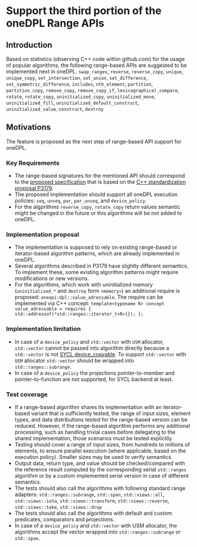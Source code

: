 # Support the third portion of the oneDPL Range APIs

## Introduction
Based on statistics (observing C++ code within github.com) for the usage of popular algorithms, the following
range-based APIs are suggested to be implemented next in oneDPL.
`swap_ranges`, `reverse`, `reverse_copy`, `unique`, `unique_copy`, `set_intersection`, `set_union`, `set_difference`, `set_symmetric_difference`,
`includes`, `nth_element`, `partition`, `partition_copy`, `remove_copy`, `remove_copy_if`, `lexicographical_compare`, `rotate`, `rotate_copy`,
`uninitialized_copy`, `uninitialized_move`, `uninitialized_fill`, `uninitialized_default_construct`, `uninitialized_value_construct`, `destroy`

## Motivations
The feature is proposed as the next step of range-based API support for oneDPL.

### Key Requirements
- The range-based signatures for the mentioned API should correspond to the [proposed specification](https://github.com/uxlfoundation/oneAPI-spec/pull/614)
that is based on the [C++ standardization proposal P3179](https://wg21.link/p3179).
- The proposed implementation should support all oneDPL execution policies: `seq`, `unseq`, `par`, `par_unseq`, and `device_policy`.
- For the algprithms `reverse_copy`, `rotate_copy` return values semantic might be changed in the future or this algorithms will be not added to oneDPL.

### Implementation proposal
- The implementation is supposed to rely on existing range-based or iterator-based algorithm patterns, which are already
implemented in oneDPL.
- Several algorithms described in P3179 have slightly different semantics. To implement these, some existing algorithm patterns
might require modifications or new versions.
- For the algorithms, which work with uninitialized memory (`uninitialized_*` and `destroy` form `<memory>`) an additional require is proposed: `oneapi:dpl::value_adressable`.
The require can be implemented via C++ concept: `template<typename R> concept value_adressable = requires { std::addressof(*std::ranges::iterator_t<R>{}); };`

### Implementation limitation
- In case of a `device_policy` and `std::vector` with `USM` allocator, `std::vector` cannot be passed into algorithm directly because a `std::vector`
is not [SYCL device_copyable](https://registry.khronos.org/SYCL/specs/sycl-2020/html/sycl-2020.html#sec::device.copyable). To support  `std::vector`
with `USM` allocator `std::vector` should be wrapped into `std::ranges::subrange`.
- In case of a `device_policy` the projections pointer-to-member and pointer-to-function are not supported, for SYCL backend at least.

### Test coverage
- If a range-based algorithm shares its implementation with an iterator-based variant that is sufficiently tested,
  the range of input sizes, element types, and data distributions tested for the range-based version can be reduced.
  However, if the range-based algorithm performs any additional processing,
  such as handling trivial cases before delegating to the shared implementation,
  those scenarios must be tested explicitly.
- Testing should cover a range of input sizes, from hundreds to millions of elements, to ensure parallel execution
  (where applicable, based on the execution policy). Smaller sizes may be used to verify semantics.
- Output data, return type, and value should be checked/compared with the reference result
computed by the corresponding serial `std::ranges` algorithm or by a custom implemented serial version
in case of different semantics.
- The tests should also call the algorithms with following standard range adapters: `std::ranges::subrange`, `std::span`, `std::views::all`,
  `std::views::iota`, `std::views::transform`, `std::views::reverse`, `std::views::take`, `std::views::drop`
- The tests should also call the algorithms with default and custom predicates, comparators and projections.
- In case of a `device_policy` and `std::vector` with USM allocator, the algorithms accept the vector wrapped into `std::ranges::subrange` or `std::span`.

